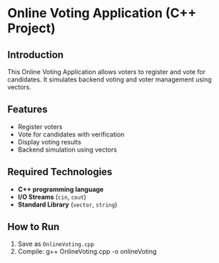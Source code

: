 # Online Voting Application (C++ Project)

## Introduction
This Online Voting Application allows voters to register and vote for candidates. It simulates backend voting and voter management using vectors.  

## Features
- Register voters  
- Vote for candidates with verification  
- Display voting results  
- Backend simulation using vectors  

## Required Technologies
- **C++ programming language**  
- **I/O Streams** (`cin`, `cout`)  
- **Standard Library** (`vector`, `string`)  

## How to Run
1. Save as `OnlineVoting.cpp`  
2. Compile: g++ OnlineVoting.cpp -o onlineVoting
